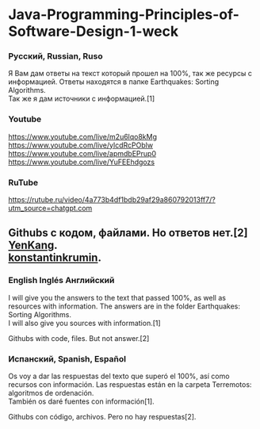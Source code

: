 # Java-Programming-Principles-of-Software-Design-1-weck

### Русский, Russian, Ruso

Я Вам дам ответы на текст который прошел на 100%, так же ресурсы с информацией. Ответы находятся в папке Earthquakes: Sorting Algorithms.\
Так же я дам источники с информацией.[1]
### Youtube
https://www.youtube.com/live/m2u6lqo8kMg
https://www.youtube.com/live/ylcdRcPOblw
https://www.youtube.com/live/apmdbEPrup0
https://www.youtube.com/live/YuFEEhdgozs

### RuTube
https://rutube.ru/video/4a773b4df1bdb29af29a860792013ff7/?utm_source=chatgpt.com

Githubs с кодом, файлами. Но ответов нет.[2] \
[YenKang](https://github.com/YenKang/Java-Programming-Principles-of-Software-Design). \
[konstantinkrumin](https://github.com/konstantinkrumin/Java-Programming-Principles-of-Software-Design/tree/master).
---


### English Inglés Английский

I will give you the answers to the text that passed 100%, as well as resources with information. The answers are in the folder Earthquakes: Sorting Algorithms.\
I will also give you sources with information.[1]

Githubs with code, files. But not answer.[2]


### Испанский, Spanish, Español

Os voy a dar las respuestas del texto que superó el 100%, así como recursos con información. Las respuestas están en la carpeta Terremotos: algoritmos de ordenación.\
También os daré fuentes con información[1].

Githubs con código, archivos. Pero no hay respuestas[2].
